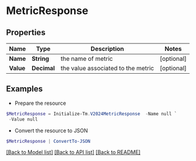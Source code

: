 # MetricResponse
## Properties

Name | Type | Description | Notes
------------ | ------------- | ------------- | -------------
**Name** | **String** | the name of metric | [optional] 
**Value** | **Decimal** | the value associated to the metric | [optional] 

## Examples

- Prepare the resource
```powershell
$MetricResponse = Initialize-Tm.V2024MetricResponse  -Name null `
 -Value null
```

- Convert the resource to JSON
```powershell
$MetricResponse | ConvertTo-JSON
```

[[Back to Model list]](../README.md#documentation-for-models) [[Back to API list]](../README.md#documentation-for-api-endpoints) [[Back to README]](../README.md)

